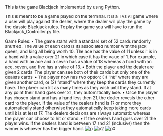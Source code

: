 This is the game Blackjack implemented by using Python.

This is meant to be a game played on the terminal. It is a 1 vs AI game where a user will play against the dealer, where the dealer will play the game by the classic Blackjack rules. To play the game you will have to run the Blackjack_Controller.py file. 

Game Rules:
• The game starts with a standard set of 52 cards randomly shuffled. The value of each card is its
associated number with the jack, queen, and king all being worth 10. The ace has the value of 11
unless it is in a hand with a value over 21 in which case it has the value of 1. For example, a hand with
an ace and a seven has a value of 18 whereas a hand with an ace, seven, and five has a value of 13.
• Both the player and the dealer are given 2 cards. The player can see both of their cards but only one
of the dealers cards.
• The player now has two option: (1) ”hit” where they are given another card, or (2) ”stand” where
they keep the cards they currently have. The player can hit as many times as they wish until they
stand. If at any point their hand goes over 21, they automatically lose.
• Once the player has chosen stand and has a hand less then 21, the dealer reveals the other card to
the player. If the value of the dealers hand is 17 or more they automatically stand otherwise they
automatically keep taking more cards until it is at least 17. The dealers decisions are always automatic
whereas the player can choose to hit or stand.
• If the dealers hand goes over 21 the player wins. If the dealers hand is between 17 and 21 (inclusive)
then the winner is whoever has the bigger hand.
![p](https://user-images.githubusercontent.com/35476666/125219244-57fc3a00-e279-11eb-8da0-7a40a24d6dbe.PNG)
![p2](https://user-images.githubusercontent.com/35476666/125219250-5a5e9400-e279-11eb-88ac-93392071fc45.PNG)
![p3](https://user-images.githubusercontent.com/35476666/125219255-5af72a80-e279-11eb-9ce8-5afae4323985.PNG)
